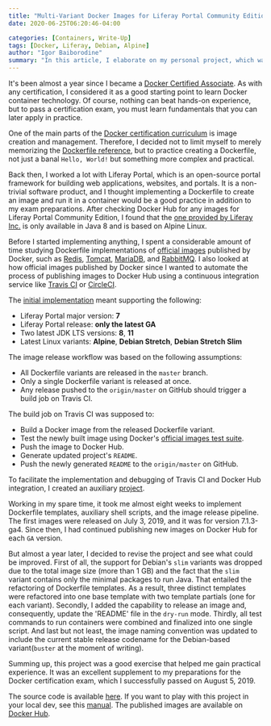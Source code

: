 ```yaml
---
title: "Multi-Variant Docker Images for Liferay Portal Community Edition"
date: 2020-06-25T06:20:46-04:00

categories: [Containers, Write-Up]
tags: [Docker, Liferay, Debian, Alpine]
author: "Igor Baiborodine"
summary: "In this article, I elaborate on my personal project, which was part of preparations for the Docker Certified Associate exam. You will be presented with detailed information about the initial implementation and some refactorings that have been done recently."
---
```


It's been almost a year since I became a [Docker Certified Associate](https://credentials.docker.com/efc0806a-b47a-488e-955b-43695a823864). As with any certification, I considered it as a good starting point to learn Docker container technology. Of course, nothing can beat hands-on experience, but to pass a certification exam, you must learn fundamentals that you can later apply in practice.

One of the main parts of the [Docker certification curriculum](https://docker.cdn.prismic.io/docker/4a619747-6889-48cd-8420-60f24a6a13ac_DCA_study+Guide_v1.3.pdf) is image creation and management. Therefore, I decided not to limit myself to merely memorizing the [Dockerfile reference](https://docs.docker.com/engine/reference/builder/), but to practice creating a Dockerfile, not just a banal `Hello, World!` but something more complex and practical.

Back then, I worked a lot with Liferay Portal, which is an open-source portal framework for building web applications, websites, and portals. It is a non-trivial software product, and I thought implementing a Dockerfile to create an image and run it in a container would be a good practice in addition to my exam preparations. After checking Docker Hub for any images for Liferay Portal Community Edition, I found that the [one provided by Liferay Inc.](https://hub.docker.com/r/liferay/portal) is only available in Java 8 and is based on Alpine Linux. 

Before I started implementing anything, I spent a considerable amount of time studying Dockerfile implementations of [official images](https://hub.docker.com/search?q=&type=image&image_filter=official) published by Docker, such as [Redis](https://github.com/docker-library/redis), [Tomcat](https://github.com/docker-library/tomcat), [MariaDB](https://github.com/docker-library/mariadb), and [RabbitMQ](https://github.com/docker-library/rabbitmq). I also looked at how official images published by Docker since I wanted to automate the process of publishing images to Docker Hub using a continuous integration service like [Travis CI](https://travis-ci.org/) or [CircleCI](https://circleci.com/).

The [initial implementation](https://github.com/igor-baiborodine/docker-liferay-portal-ce/tree/V2019) meant supporting the following:
- Liferay Portal major version: **7**
- Liferay Portal release: **only the latest GA**
- Two latest JDK LTS versions:  **8**, **11**
- Latest Linux variants: **Alpine**, **Debian Stretch**, **Debian Stretch Slim**

The image release workflow was based on the following assumptions:
- All Dockerfile variants are released in the `master` branch.
- Only a single Dockerfile variant is released at once.
- Any release pushed to the `origin/master` on GitHub should trigger a build job on Travis CI.

The build job on Travis CI was supposed to:
- Build a Docker image from the released Dockerfile variant.
- Test the newly built image using Docker's [official images test suite](https://github.com/docker-library/official-images/tree/master/test).  
- Push the image to Docker Hub.
- Generate updated project's `README`.
- Push the newly generated `README` to the `origin/master` on GitHub.

To facilitate the implementation and debugging of Travis CI and Docker Hub integration, I created an auxiliary [project](https://github.com/igor-baiborodine/dockerhub-test). 

Working in my spare time, it took me almost eight weeks to implement Dockerfile templates, auxiliary shell scripts, and the image release pipeline. The first images were released on July 3, 2019, and it was for version 7.1.3-ga4. Since then, I had continued publishing new images on Docker Hub for each `GA` version. 

But almost a year later, I decided to revise the project and see what could be improved. First of all, the support for Debian's `slim` variants was dropped due to the total image size (more than 1 GB) and the fact that the `slim` variant contains only the minimal packages to run Java. That entailed the refactoring of Dockerfile templates. As a result, three distinct templates were refactored into one base template with two template partials (one for each variant). Secondly, I added the capability to release an image and, consequently, update the 'README' file in the `dry-run` mode. Thirdly, all test commands to run containers were combined and finalized into one single script. And last but not least, the image naming convention was updated to include the current stable release codename for the Debian-based variant(`buster` at the moment of writing).
 
Summing up, this project was a good exercise that helped me gain practical experience. It was an excellent supplement to my preparations for the Docker certification exam, which I successfully passed on August 5, 2019.

The source code is available [here](https://github.com/igor-baiborodine/docker-liferay-portal-ce). If you want to play with this project in your local dev, see this [manual](https://github.com/igor-baiborodine/docker-liferay-portal-ce/blob/master/readme/release-image-manual.md). The published images are available on [Docker Hub](https://hub.docker.com/r/ibaiborodine/liferay-portal-ce).
